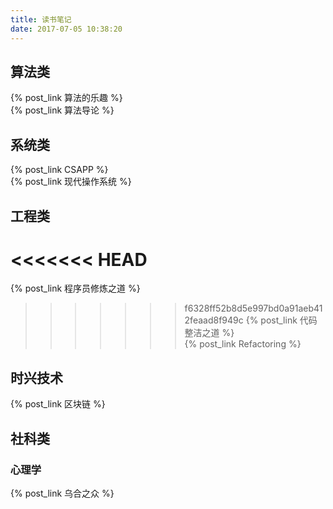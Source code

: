 ```yaml
---
title: 读书笔记
date: 2017-07-05 10:38:20
---
```


## 算法类
{% post_link 算法的乐趣 %}  <br>
{% post_link 算法导论 %}  <br>

## 系统类
{% post_link CSAPP %}  <br>
{% post_link 现代操作系统 %}  <br>

## 工程类
<<<<<<< HEAD
=======
{% post_link 程序员修炼之道 %}  <br>
>>>>>>> f6328ff52b8d5e997bd0a91aeb412feaad8f949c
{% post_link 代码整洁之道 %}  <br>
{% post_link Refactoring %}  <br>

## 时兴技术
{% post_link 区块链 %}  <br>
## 社科类
### 心理学
{% post_link 乌合之众 %}  <br>
